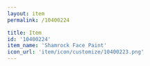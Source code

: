 ```yaml
---
layout: item
permalink: /10400224

title: Item
id: '10400224'
item_name: 'Shamrock Face Paint'
icon_url: 'item/icon/customize/10400223.png'
---
```

